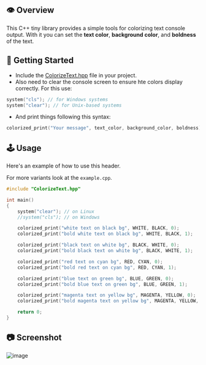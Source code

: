 :eye: Overview
--------------------------------------------------------------------------------------------------------------------------------------------------

This C++ tiny library provides a simple tools for colorizing text console output. 
With it you can set the **text color**, **background color**, and **boldness** of the text.


:beginner: Getting Started
--------------------------------------------------------------------------------------------------------------------------------------------------

- Include the [ColorizeText.hpp](https://github.com/a13xe/ColorizeTextHpp/releases/download/v1.0.0/ColorizeText.hpp) file in your project.
- Also need to clear the console screen to ensure hte colors display correctly.
  For this use:
  
```cpp
system("cls"); // for Windows systems
system("clear"); // for Unix-based systems
```

- And print things following this syntax:
```c 
colorized_print("Your message", text_color, background_color, boldness);
```
  

:joystick: Usage
--------------------------------------------------------------------------------------------------------------------------------------------------

Here's an example of how to use this header.

For more variants look at the `example.cpp`.

```cpp
#include "ColorizeText.hpp"

int main()
{
    system("clear"); // on Linux
    //system("cls"); // on Windows

    colorized_print("white text on black bg", WHITE, BLACK, 0);
    colorized_print("bold white text on black bg", WHITE, BLACK, 1);

    colorized_print("black text on white bg", BLACK, WHITE, 0);
    colorized_print("bold black text on white bg", BLACK, WHITE, 1);

    colorized_print("red text on cyan bg", RED, CYAN, 0);
    colorized_print("bold red text on cyan bg", RED, CYAN, 1);

    colorized_print("blue text on green bg", BLUE, GREEN, 0);
    colorized_print("bold blue text on green bg", BLUE, GREEN, 1);

    colorized_print("magenta text on yellow bg", MAGENTA, YELLOW, 0);
    colorized_print("bold magenta text on yellow bg", MAGENTA, YELLOW, 1);

    return 0;
}
```


:camera: Screenshot
--------------------------------------------------------------------------------------------------------------------------------------------------


![image](https://github.com/a13xe/ColorizeTextHpp/assets/77492646/54f249ce-8189-427f-b82b-01c577818066)


